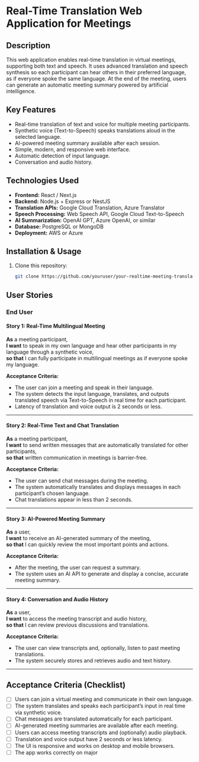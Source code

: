 # Real-Time Translation Web Application for Meetings

## Description

This web application enables real-time translation in virtual meetings, supporting both text and speech. It uses advanced translation and speech synthesis so each participant can hear others in their preferred language, as if everyone spoke the same language. At the end of the meeting, users can generate an automatic meeting summary powered by artificial intelligence.

## Key Features

- Real-time translation of text and voice for multiple meeting participants.
- Synthetic voice (Text-to-Speech) speaks translations aloud in the selected language.
- AI-powered meeting summary available after each session.
- Simple, modern, and responsive web interface.
- Automatic detection of input language.
- Conversation and audio history.

## Technologies Used

- **Frontend:** React / Next.js  
- **Backend:** Node.js + Express or NestJS  
- **Translation APIs:** Google Cloud Translation, Azure Translator  
- **Speech Processing:** Web Speech API, Google Cloud Text-to-Speech  
- **AI Summarization:** OpenAI GPT, Azure OpenAI, or similar  
- **Database:** PostgreSQL or MongoDB  
- **Deployment:** AWS or Azure

## Installation & Usage

1. Clone this repository:
    ```bash
    git clone https://github.com/youruser/your-realtime-meeting-translation.git
    ```


## User Stories

### End User

#### Story 1: Real-Time Multilingual Meeting  
**As** a meeting participant,  
**I want** to speak in my own language and hear other participants in my language through a synthetic voice,  
**so that** I can fully participate in multilingual meetings as if everyone spoke my language.

**Acceptance Criteria:**  
- The user can join a meeting and speak in their language.
- The system detects the input language, translates, and outputs translated speech via Text-to-Speech in real time for each participant.
- Latency of translation and voice output is 2 seconds or less.

---

#### Story 2: Real-Time Text and Chat Translation  
**As** a meeting participant,  
**I want** to send written messages that are automatically translated for other participants,  
**so that** written communication in meetings is barrier-free.

**Acceptance Criteria:**  
- The user can send chat messages during the meeting.
- The system automatically translates and displays messages in each participant’s chosen language.
- Chat translations appear in less than 2 seconds.

---

#### Story 3: AI-Powered Meeting Summary  
**As** a user,  
**I want** to receive an AI-generated summary of the meeting,  
**so that** I can quickly review the most important points and actions.

**Acceptance Criteria:**  
- After the meeting, the user can request a summary.
- The system uses an AI API to generate and display a concise, accurate meeting summary.

---

#### Story 4: Conversation and Audio History  
**As** a user,  
**I want** to access the meeting transcript and audio history,  
**so that** I can review previous discussions and translations.

**Acceptance Criteria:**  
- The user can view transcripts and, optionally, listen to past meeting translations.
- The system securely stores and retrieves audio and text history.

---

## Acceptance Criteria (Checklist)

- [ ] Users can join a virtual meeting and communicate in their own language.
- [ ] The system translates and speaks each participant’s input in real time via synthetic voice.
- [ ] Chat messages are translated automatically for each participant.
- [ ] AI-generated meeting summaries are available after each meeting.
- [ ] Users can access meeting transcripts and (optionally) audio playback.
- [ ] Translation and voice output have 2 seconds or less latency.
- [ ] The UI is responsive and works on desktop and mobile browsers.
- [ ] The app works correctly on major
